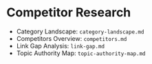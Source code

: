 # Competitor Research

- Category Landscape: `category-landscape.md`
- Competitors Overview: `competitors.md`
- Link Gap Analysis: `link-gap.md`
- Topic Authority Map: `topic-authority-map.md`
